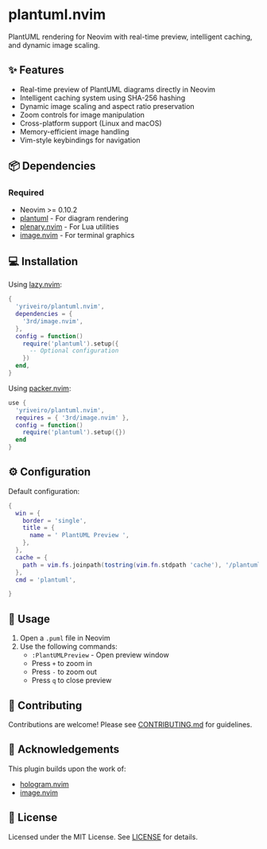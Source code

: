 # plantuml.nvim

PlantUML rendering for Neovim with real-time preview, intelligent caching, and dynamic image scaling.

## ✨ Features

- Real-time preview of PlantUML diagrams directly in Neovim
- Intelligent caching system using SHA-256 hashing
- Dynamic image scaling and aspect ratio preservation
- Zoom controls for image manipulation
- Cross-platform support (Linux and macOS)
- Memory-efficient image handling
- Vim-style keybindings for navigation

## 📦 Dependencies

### Required

- Neovim >= 0.10.2
- [plantuml](https://plantuml.com/starting) - For diagram rendering
- [plenary.nvim](https://github.com/nvim-lua/plenary.nvim) - For Lua utilities
- [image.nvim](https://github.com/3rd/image.nvim) - For terminal graphics

## 💻 Installation

Using [lazy.nvim](https://github.com/folke/lazy.nvim):

```lua
{
  'yriveiro/plantuml.nvim',
  dependencies = {
    '3rd/image.nvim',
  },
  config = function()
    require('plantuml').setup({
      -- Optional configuration
    })
  end,
}
```

Using [packer.nvim](https://github.com/wbthomason/packer.nvim):

```lua
use {
  'yriveiro/plantuml.nvim',
  requires = { '3rd/image.nvim' },
  config = function()
    require('plantuml').setup({})
  end
}
```

## ⚙️ Configuration

Default configuration:

```lua
{
  win = {
    border = 'single',
    title = {
      name = ' PlantUML Preview ',
    },
  },
  cache = {
    path = vim.fs.joinpath(tostring(vim.fn.stdpath 'cache'), '/plantuml/'),
  },
  cmd = 'plantuml',

}
```

## 🚀 Usage

1. Open a `.puml` file in Neovim
2. Use the following commands:
   - `:PlantUMLPreview` - Open preview window
   - Press `+` to zoom in
   - Press `-` to zoom out
   - Press `q` to close preview

## 🤝 Contributing

Contributions are welcome! Please see [CONTRIBUTING.md](CONTRIBUTING.md) for guidelines.

## 🙏 Acknowledgements

This plugin builds upon the work of:

- [hologram.nvim](https://github.com/edluffy/hologram.nvim)
- [image.nvim](https://github.com/3rd/image.nvim)

## 📝 License

Licensed under the MIT License. See [LICENSE](LICENSE) for details.
